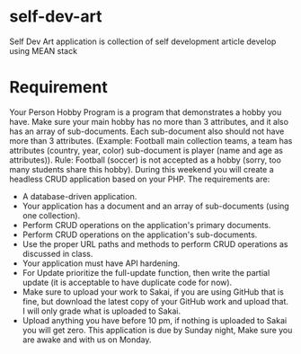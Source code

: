 # self-dev-art
Self Dev Art application is collection of self development article develop using MEAN stack

# Requirement
Your Person Hobby Program is a program that demonstrates a hobby you have. Make sure your main hobby has no more than 3 attributes, and it also has an array of sub-documents. Each sub-document also should not have more than 3 attributes. (Example: Football main collection teams, a team has attributes (country, year, color) sub-document is player (name and age as attributes)).
Rule: Football (soccer) is not accepted as a hobby (sorry, too many students share this hobby).
During this weekend you will create a headless CRUD application based on your PHP.
The requirements are:
-  A database-driven application.
- Your application has a document and an array of sub-documents (using one collection).
- Perform CRUD operations on the application's primary documents.
- Perform CRUD operations on the application's sub-documents.
- Use the proper URL paths and methods to perform CRUD operations as discussed in class.
- Your application must have API hardening.
- For Update prioritize the full-update function, then write the partial update (it is acceptable to have duplicate code for now).
- Make sure to upload your work to Sakai, if you are using GitHub that is fine, but download the latest copy of your GitHub work and upload that. I will only grade what is uploaded to Sakai.
- Upload anything you have before 10 pm, if nothing is uploaded to Sakai you will get zero.
This application is due by Sunday night, Make sure you are awake and with us on Monday.
 
